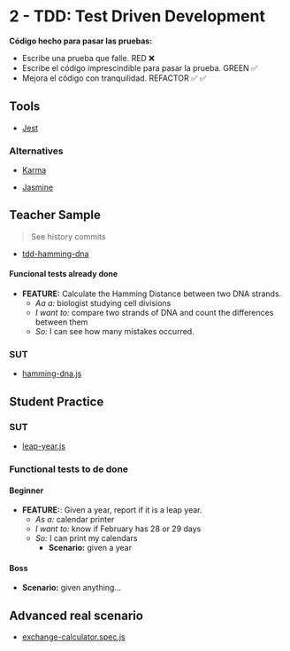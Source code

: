 # 2 - TDD: Test Driven Development

**Código hecho para pasar las pruebas:**

- Escribe una prueba que falle. RED ❌
- Escribe el código imprescindible para pasar la prueba. GREEN ✅
- Mejora el código con tranquilidad. REFACTOR ✅ ✅

## Tools

- [Jest](https://jestjs.io/)

### Alternatives

- [Karma](https://karma-runner.github.io/2.0/index.html)

- [Jasmine](https://jasmine.github.io/)

## Teacher Sample

> See history commits

- [tdd-hamming-dna](https://github.com/AcademiaBinaria/unit-test/blob/master/tdd/teacher/hamming-dna.spec.js)

#### Funcional tests already done

- **FEATURE:**    Calculate the Hamming Distance between two DNA strands.
  - _Aa a:_       biologist studying cell divisions
  - _I want to:_  compare two strands of DNA and count the differences between them
  - _So:_         I can see how many mistakes occurred.

### SUT

- [hamming-dna.js](https://github.com/AcademiaBinaria/unit-test/blob/master/tdd/teacher/hamming-dna.js)

## Student Practice

### SUT

- [leap-year.js](https://github.com/AcademiaBinaria/unit-test/blob/master/tdd/student/leap-year.spec.js)

### Functional tests to de done

#### Beginner

- **FEATURE:**:   Given a year, report if it is a leap year.
  - _As a:_       calendar printer
  - _I want to:_  know if February has 28 or 29 days
  - _So:_         I can print my calendars
    - **Scenario:** given a year


#### Boss

- **Scenario:** given anything...


## Advanced real scenario

- [exchange-calculator.spec.js](https://github.com/AcademiaBinaria/unit-test/blob/master/tdd/real/exchange-calculator.spec.js)